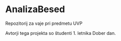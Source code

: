 # AnalizaBesed
Repozitorij za vaje pri predmetu UVP

Avtorji tega projekta so študenti 1. letnika
Dober dan.
